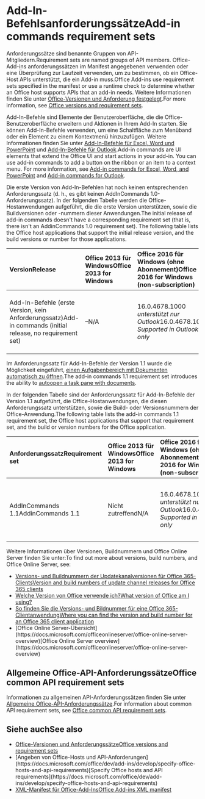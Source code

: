 # <a name="add-in-commands-requirement-sets"></a><span data-ttu-id="ade2c-101">Add-In-Befehlsanforderungssätze</span><span class="sxs-lookup"><span data-stu-id="ade2c-101">Add-in commands requirement sets</span></span>

<span data-ttu-id="ade2c-102">Anforderungssätze sind benannte Gruppen von API-Mitgliedern.</span><span class="sxs-lookup"><span data-stu-id="ade2c-102">Requirement sets are named groups of API members.</span></span> <span data-ttu-id="ade2c-103">Office-Add-ins anforderungssätzen im Manifest angegebenen verwenden oder eine Überprüfung zur Laufzeit verwenden, um zu bestimmen, ob ein Office-Host APIs unterstützt, die ein Add-in muss.</span><span class="sxs-lookup"><span data-stu-id="ade2c-103">Office Add-ins use requirement sets specified in the manifest or use a runtime check to determine whether an Office host supports APIs that an add-in needs.</span></span> <span data-ttu-id="ade2c-104">Weitere Informationen finden Sie unter [Office-Versionen und Anforderung festgelegt](https://docs.microsoft.com/office/dev/add-ins/develop/office-versions-and-requirement-sets).</span><span class="sxs-lookup"><span data-stu-id="ade2c-104">For more information, see [Office versions and requirement sets](https://docs.microsoft.com/office/dev/add-ins/develop/office-versions-and-requirement-sets).</span></span>

<span data-ttu-id="ade2c-p102">Add-In-Befehle sind Elemente der Benutzeroberfläche, die die Office-Benutzeroberfläche erweitern und Aktionen in Ihrem Add-In starten. Sie können Add-In-Befehle verwenden, um eine Schaltfläche zum Menüband oder ein Element zu einem Kontextmenü hinzuzufügen. Weitere Informationen finden Sie unter [Add-In-Befehle für Excel, Word und PowerPoint](https://docs.microsoft.com/office/dev/add-ins/design/add-in-commands) und [Add-In-Befehle für Outlook](https://docs.microsoft.com/outlook/add-ins/add-in-commands-for-outlook).</span><span class="sxs-lookup"><span data-stu-id="ade2c-p102">Add-in commands are UI elements that extend the Office UI and start actions in your add-in. You can use add-in commands to add a button on the ribbon or an item to a context menu. For more information, see [Add-in commands for Excel, Word, and PowerPoint](https://docs.microsoft.com/office/dev/add-ins/design/add-in-commands) and [Add-in commands for Outlook](https://docs.microsoft.com/outlook/add-ins/add-in-commands-for-outlook).</span></span>

<span data-ttu-id="ade2c-p103">Die erste Version von Add-In-Befehlen hat noch keinen entsprechenden Anforderungssatz (d. h., es gibt keinen AddInCommands 1.0-Anforderungssatz). In der folgenden Tabelle werden die Office-Hostanwendungen aufgeführt, die die erste Version unterstützen, sowie die Buildversionen oder -nummern dieser Anwendungen.</span><span class="sxs-lookup"><span data-stu-id="ade2c-p103">The initial release of add-in commands doesn't have a corresponding requirement set (that is, there isn't an AddinCommands 1.0 requirement set). The following table lists the Office host applications that support the initial release version, and the build versions or number for those applications.</span></span>  

| <span data-ttu-id="ade2c-110">Version</span><span class="sxs-lookup"><span data-stu-id="ade2c-110">Release</span></span>   |  <span data-ttu-id="ade2c-111">Office 2013 für Windows</span><span class="sxs-lookup"><span data-stu-id="ade2c-111">Office 2013 for Windows</span></span> | <span data-ttu-id="ade2c-112">Office 2016 für Windows (ohne Abonnement)</span><span class="sxs-lookup"><span data-stu-id="ade2c-112">Office 2016 for Windows (non-subscription)</span></span> | <span data-ttu-id="ade2c-113">Office 365 für Windows</span><span class="sxs-lookup"><span data-stu-id="ade2c-113">Office 365 for Windows</span></span>   |  <span data-ttu-id="ade2c-114">Office 365 für iPad</span><span class="sxs-lookup"><span data-stu-id="ade2c-114">Office 365 for iPad</span></span>  |  <span data-ttu-id="ade2c-115">Office 365 für Mac</span><span class="sxs-lookup"><span data-stu-id="ade2c-115">Office 365 for Mac</span></span>  | <span data-ttu-id="ade2c-116">Office Online</span><span class="sxs-lookup"><span data-stu-id="ade2c-116">Office Online</span></span>  |  
|:-----|:-----|:-----|:-----|:-----|:-----|:-----|
| <span data-ttu-id="ade2c-117">Add-In-Befehle (erste Version, kein Anforderungssatz)</span><span class="sxs-lookup"><span data-stu-id="ade2c-117">Add-in commands (initial release, no requirement set)</span></span> | <span data-ttu-id="ade2c-118">–</span><span class="sxs-lookup"><span data-stu-id="ade2c-118">N/A</span></span> | <span data-ttu-id="ade2c-119">16.0.4678.1000 *unterstützt nur Outlook*</span><span class="sxs-lookup"><span data-stu-id="ade2c-119">16.0.4678.1000 *Supported in Outlook only*</span></span> |<span data-ttu-id="ade2c-120">Version 1603 (Build 6769.0000) oder höher</span><span class="sxs-lookup"><span data-stu-id="ade2c-120">Version 1603 (Build 6769.0000) or later</span></span> | <span data-ttu-id="ade2c-121">Nicht zutreffend</span><span class="sxs-lookup"><span data-stu-id="ade2c-121">N/A</span></span> | <span data-ttu-id="ade2c-122">15.33 oder höher</span><span class="sxs-lookup"><span data-stu-id="ade2c-122">15.33 or later</span></span>| <span data-ttu-id="ade2c-123">Januar 2016</span><span class="sxs-lookup"><span data-stu-id="ade2c-123">January 2016</span></span> | |

<span data-ttu-id="ade2c-124">Im Anforderungssatz für Add-In-Befehle der Version 1.1 wurde die Möglichkeit eingeführt, [einen Aufgabenbereich mit Dokumenten automatisch zu öffnen](https://docs.microsoft.com/office/dev/add-ins/develop/automatically-open-a-task-pane-with-a-document).</span><span class="sxs-lookup"><span data-stu-id="ade2c-124">The add-in commands 1.1 requirement set introduces the ability to [autoopen a task pane with documents](https://docs.microsoft.com/office/dev/add-ins/develop/automatically-open-a-task-pane-with-a-document).</span></span>

<span data-ttu-id="ade2c-125">In der folgenden Tabelle sind der Anforderungssatz für Add-In-Befehle der Version 1.1 aufgeführt, die Office-Hostanwendungen, die diesen Anforderungssatz unterstützen, sowie die Build- oder Versionsnummern der Office-Anwendung.</span><span class="sxs-lookup"><span data-stu-id="ade2c-125">The following table lists the add-in commands 1.1 requirement set, the Office host applications that support that requirement set, and the build or version numbers for the Office application.</span></span> 

|  <span data-ttu-id="ade2c-126">Anforderungssatz</span><span class="sxs-lookup"><span data-stu-id="ade2c-126">Requirement set</span></span>  |  <span data-ttu-id="ade2c-127">Office 2013 für Windows</span><span class="sxs-lookup"><span data-stu-id="ade2c-127">Office 2013 for Windows</span></span> | <span data-ttu-id="ade2c-128">Office 2016 für Windows (ohne Abonnement)</span><span class="sxs-lookup"><span data-stu-id="ade2c-128">Office 2016 for Windows (non-subscription)</span></span> | <span data-ttu-id="ade2c-129">Office 365 für Windows</span><span class="sxs-lookup"><span data-stu-id="ade2c-129">Office 365 for Windows</span></span>   |  <span data-ttu-id="ade2c-130">Office 365 für iPad</span><span class="sxs-lookup"><span data-stu-id="ade2c-130">Office 365 for iPad</span></span>  |  <span data-ttu-id="ade2c-131">Office 365 für Mac</span><span class="sxs-lookup"><span data-stu-id="ade2c-131">Office 365 for Mac</span></span>  | <span data-ttu-id="ade2c-132">Office Online</span><span class="sxs-lookup"><span data-stu-id="ade2c-132">Office Online</span></span>  |  
|:-----|:-----|:-----|:-----|:-----|:-----|:-----|
| <span data-ttu-id="ade2c-133">AddInCommands 1.1</span><span class="sxs-lookup"><span data-stu-id="ade2c-133">AddinCommands 1.1</span></span>  | <span data-ttu-id="ade2c-134">Nicht zutreffend</span><span class="sxs-lookup"><span data-stu-id="ade2c-134">N/A</span></span> | <span data-ttu-id="ade2c-135">16.0.4678.1000 *unterstützt nur Outlook*</span><span class="sxs-lookup"><span data-stu-id="ade2c-135">16.0.4678.1000 *Supported in Outlook only*</span></span>  | <span data-ttu-id="ade2c-136">Version 1705 (Build 8121.1000) oder höher</span><span class="sxs-lookup"><span data-stu-id="ade2c-136">Version 1705 (Build 8121.1000) or later</span></span> | <span data-ttu-id="ade2c-137">Nicht zutreffend</span><span class="sxs-lookup"><span data-stu-id="ade2c-137">N/A</span></span> | <span data-ttu-id="ade2c-138">15.34 oder höher</span><span class="sxs-lookup"><span data-stu-id="ade2c-138">15.34 or later</span></span>| <span data-ttu-id="ade2c-139">Mai 2017</span><span class="sxs-lookup"><span data-stu-id="ade2c-139">May 2017</span></span> | |

<span data-ttu-id="ade2c-140">Weitere Informationen über Versionen, Buildnummern und Office Online Server finden Sie unter:</span><span class="sxs-lookup"><span data-stu-id="ade2c-140">To find out more about versions, build numbers, and Office Online Server, see:</span></span>

- [<span data-ttu-id="ade2c-141">Versions- und Buildnummern der Updatekanalversionen für Office 365-Clients</span><span class="sxs-lookup"><span data-stu-id="ade2c-141">Version and build numbers of update channel releases for Office 365 clients</span></span>](https://support.office.com/article/version-and-build-numbers-of-update-channel-releases-ae942449-1fca-4484-898b-a933ea23def7)
- [<span data-ttu-id="ade2c-142">Welche Version von Office verwende ich?</span><span class="sxs-lookup"><span data-stu-id="ade2c-142">What version of Office am I using?</span></span>](https://support.office.com/article/What-version-of-Office-am-I-using-932788b8-a3ce-44bf-bb09-e334518b8b19)
- [<span data-ttu-id="ade2c-143">So finden Sie die Versions- und Bildnummer für eine Office 365-Clientanwendung</span><span class="sxs-lookup"><span data-stu-id="ade2c-143">Where you can find the version and build number for an Office 365 client application</span></span>](https://support.office.com/article/version-and-build-numbers-of-update-channel-releases-ae942449-1fca-4484-898b-a933ea23def7)
- <span data-ttu-id="ade2c-144">
  [Office Online Server-Übersicht](https://docs.microsoft.com/officeonlineserver/office-online-server-overview)</span><span class="sxs-lookup"><span data-stu-id="ade2c-144">[Office Online Server overview](https://docs.microsoft.com/officeonlineserver/office-online-server-overview)</span></span>

## <a name="office-common-api-requirement-sets"></a><span data-ttu-id="ade2c-145">Allgemeine Office-API-Anforderungssätze</span><span class="sxs-lookup"><span data-stu-id="ade2c-145">Office common API requirement sets</span></span>

<span data-ttu-id="ade2c-146">Informationen zu allgemeinen API-Anforderungssätzen finden Sie unter [Allgemeine Office-API-Anforderungssätze](office-add-in-requirement-sets.md).</span><span class="sxs-lookup"><span data-stu-id="ade2c-146">For information about common API requirement sets, see [Office common API requirement sets](office-add-in-requirement-sets.md).</span></span>

## <a name="see-also"></a><span data-ttu-id="ade2c-147">Siehe auch</span><span class="sxs-lookup"><span data-stu-id="ade2c-147">See also</span></span>

- [<span data-ttu-id="ade2c-148">Office-Versionen und Anforderungssätze</span><span class="sxs-lookup"><span data-stu-id="ade2c-148">Office versions and requirement sets</span></span>](https://docs.microsoft.com/office/dev/add-ins/develop/office-versions-and-requirement-sets)
- <span data-ttu-id="ade2c-149">
  [Angeben von Office-Hosts und API-Anforderungen](https://docs.microsoft.com/office/dev/add-ins/develop/specify-office-hosts-and-api-requirements)</span><span class="sxs-lookup"><span data-stu-id="ade2c-149">[Specify Office hosts and API requirements](https://docs.microsoft.com/office/dev/add-ins/develop/specify-office-hosts-and-api-requirements)</span></span>
- [<span data-ttu-id="ade2c-150">XML-Manifest für Office-Add-Ins</span><span class="sxs-lookup"><span data-stu-id="ade2c-150">Office Add-ins XML manifest</span></span>](https://docs.microsoft.com/office/dev/add-ins/develop/add-in-manifests)
